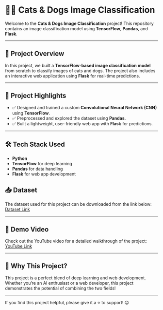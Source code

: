 # 🐶🐱 Cats & Dogs Image Classification

Welcome to the **Cats & Dogs Image Classification** project! This repository contains an image classification model using **TensorFlow**, **Pandas**, and **Flask**.

---

## 🌟 Project Overview
In this project, we built a **TensorFlow-based image classification model** from scratch to classify images of cats and dogs. The project also includes an interactive web application using **Flask** for real-time predictions.

---

## 🔑 Project Highlights
- ✅ Designed and trained a custom **Convolutional Neural Network (CNN)** using **TensorFlow**.
- ✅ Preprocessed and explored the dataset using **Pandas**.
- ✅ Built a lightweight, user-friendly web app with **Flask** for predictions.

---

## 🛠️ Tech Stack Used
- **Python**
- **TensorFlow** for deep learning
- **Pandas** for data handling
- **Flask** for web app development

## 📥 Dataset
The dataset used for this project can be downloaded from the link below:
[Dataset Link](https://drive.google.com/file/d/1gNyXKoqVdtMp2HDOfBlQ3khYWuInc4Df/view?usp=sharing)

---

## 🎥 Demo Video
Check out the YouTube video for a detailed walkthrough of the project:
[YouTube Link](https://youtu.be/7eWmehFOg0Y?si=-CVx8IsLeJ_xqg9A)

---

## 🌟 Why This Project?
This project is a perfect blend of deep learning and web development. Whether you’re an AI enthusiast or a web developer, this project demonstrates the potential of combining the two fields!

---

If you find this project helpful, please give it a ⭐ to support! 😊
